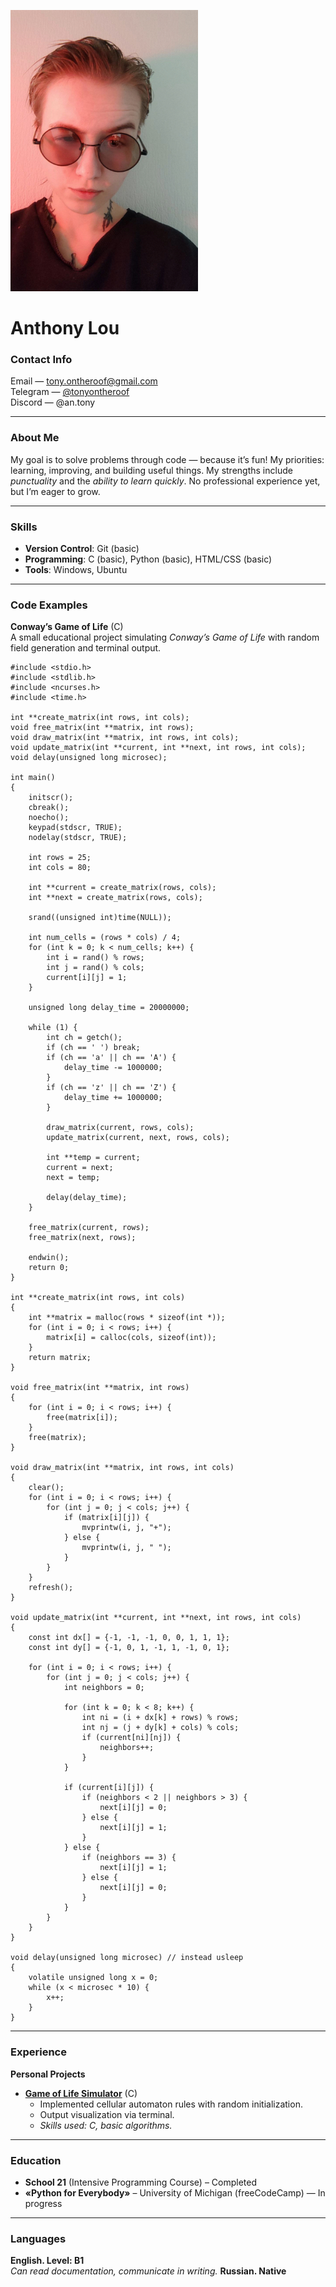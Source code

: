 ![Anthony](assets/img/self.jpg)

# **Anthony Lou**  

### **Contact Info**  
Email — [tony.ontheroof@gmail.com](mailto:tony.ontheroof@gmail.com)  
Telegram — [@tonyontheroof](https://t.me/tonyontheroof)  
Discord — @an.tony  

---  

### **About Me**  
My goal is to solve problems through code — because it’s fun! My priorities: learning, improving, and building useful things. My strengths include *punctuality* and the *ability to learn quickly*. No professional experience yet, but I’m eager to grow.  

---  

### **Skills**  
- **Version Control**: Git (basic)  
- **Programming**: C (basic), Python (basic), HTML/CSS (basic)  
- **Tools**: Windows, Ubuntu  

---  

### **Code Examples**  
**Conway’s Game of Life** (C)  
A small educational project simulating *Conway’s Game of Life* with random field generation and terminal output.  

```
#include <stdio.h>
#include <stdlib.h>
#include <ncurses.h>
#include <time.h>

int **create_matrix(int rows, int cols);
void free_matrix(int **matrix, int rows);
void draw_matrix(int **matrix, int rows, int cols);
void update_matrix(int **current, int **next, int rows, int cols);
void delay(unsigned long microsec);

int main()
{
    initscr();
    cbreak();
    noecho();
    keypad(stdscr, TRUE);
    nodelay(stdscr, TRUE);

    int rows = 25;
    int cols = 80;

    int **current = create_matrix(rows, cols);
    int **next = create_matrix(rows, cols);

    srand((unsigned int)time(NULL));

    int num_cells = (rows * cols) / 4;
    for (int k = 0; k < num_cells; k++) {
        int i = rand() % rows;
        int j = rand() % cols;
        current[i][j] = 1;
    }

    unsigned long delay_time = 20000000;

    while (1) {
        int ch = getch();
        if (ch == ' ') break;
        if (ch == 'a' || ch == 'A') {
            delay_time -= 1000000;
        }
        if (ch == 'z' || ch == 'Z') {
            delay_time += 1000000;
        }

        draw_matrix(current, rows, cols);
        update_matrix(current, next, rows, cols);

        int **temp = current;
        current = next;
        next = temp;

        delay(delay_time);
    }

    free_matrix(current, rows);
    free_matrix(next, rows);

    endwin();
    return 0;
}

int **create_matrix(int rows, int cols)
{
    int **matrix = malloc(rows * sizeof(int *));
    for (int i = 0; i < rows; i++) {
        matrix[i] = calloc(cols, sizeof(int));
    }
    return matrix;
}

void free_matrix(int **matrix, int rows)
{
    for (int i = 0; i < rows; i++) {
        free(matrix[i]);
    }
    free(matrix);
}

void draw_matrix(int **matrix, int rows, int cols)
{
    clear();
    for (int i = 0; i < rows; i++) {
        for (int j = 0; j < cols; j++) {
            if (matrix[i][j]) {
                mvprintw(i, j, "+");
            } else {
                mvprintw(i, j, " ");
            }
        }
    }
    refresh();
}

void update_matrix(int **current, int **next, int rows, int cols)
{
    const int dx[] = {-1, -1, -1, 0, 0, 1, 1, 1};
    const int dy[] = {-1, 0, 1, -1, 1, -1, 0, 1};

    for (int i = 0; i < rows; i++) {
        for (int j = 0; j < cols; j++) {
            int neighbors = 0;

            for (int k = 0; k < 8; k++) {
                int ni = (i + dx[k] + rows) % rows;
                int nj = (j + dy[k] + cols) % cols;
                if (current[ni][nj]) {
                    neighbors++;
                }
            }

            if (current[i][j]) {
                if (neighbors < 2 || neighbors > 3) {
                    next[i][j] = 0;
                } else {
                    next[i][j] = 1;
                }
            } else {
                if (neighbors == 3) {
                    next[i][j] = 1;
                } else {
                    next[i][j] = 0;
                }
            }
        }
    }
}

void delay(unsigned long microsec) // instead usleep
{
    volatile unsigned long x = 0;
    while (x < microsec * 10) {
        x++;
    }
}
```

---  

### **Experience**  
**Personal Projects**  
- **[Game of Life Simulator](https://github.com/TonyRoof/school21/blob/main/the_game_of_life)** (C)  
  - Implemented cellular automaton rules with random initialization.  
  - Output visualization via terminal.  
  - *Skills used: C, basic algorithms.* 

---  

### **Education**  
- **School 21** (Intensive Programming Course) – Completed  
- **«Python for Everybody»** – University of Michigan (freeCodeCamp) — In progress

---  

### **Languages**  
**English. Level: B1**  
*Can read documentation, communicate in writing.*
**Russian. Native**